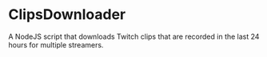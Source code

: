 # ClipsDownloader
A NodeJS script that downloads Twitch clips that are recorded in the last 24 hours for multiple streamers.
